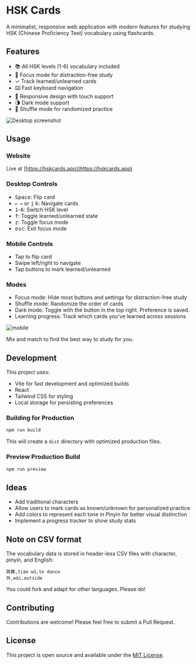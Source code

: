 # HSK Cards

A minimalist, responsive web application with modern features for studying HSK (Chinese Proficiency Test) vocabulary using flashcards.

## Features

- 📚 All HSK levels (1-6) vocabulary included
- 🎯 Focus mode for distraction-free study
- ✓ Track learned/unlearned cards
- ⌨️ Fast keyboard navigation
- 📱 Responsive design with touch support
- 🌗 Dark mode support
- 🔄 Shuffle mode for randomized practice

![Desktop screenshot](https://github.com/user-attachments/assets/bab554d1-354b-487b-93c1-b089f08c55fe)

## Usage

### Website

Live at [https://hskcards.app](https://hskcards.app)

### Desktop Controls

- <kbd>Space</kbd>: Flip card
- <kbd>←</kbd> <kbd>→</kbd> or <kbd>j</kbd> <kbd>k</kbd>: Navigate cards
- <kbd>1</kbd>-<kbd>6</kbd>: Switch HSK level
- <kbd>f</kbd>: Toggle learned/unlearned state
- <kbd>z</kbd>: Toggle focus mode
- <kbd>esc</kbd>: Exit focus mode

### Mobile Controls

- Tap to flip card
- Swipe left/right to navigate
- Tap buttons to mark learned/unlearned

### Modes

- Focus mode: Hide most buttons and settings for distraction-free study
- Shuffle mode: Randomize the order of cards
- Dark mode: Toggle with the button in the top right. Preference is saved.
- Learning progress: Track which cards you've learned across sessions

![mobile](https://github.com/user-attachments/assets/de762f28-6e97-43c6-afcd-1109aff31d2d)

Mix and match to find the best way to study for you.

## Development

This project uses:

- Vite for fast development and optimized builds
- React
- Tailwind CSS for styling
- Local storage for persisting preferences

### Building for Production

```bash
npm run build
```

This will create a `dist` directory with optimized production files.

### Preview Production Build

```bash
npm run preview
```

## Ideas

- Add traditional characters
- Allow users to mark cards as known/unknown for personalized practice
- Add colors to represent each tone in Pinyin for better visual distinction
- Implement a progress tracker to show study stats

## Note on CSV format

The vocabulary data is stored in header-less CSV files with
character, pinyin, and English:

```
跳舞,tiào wǔ,to dance
外,wài,outside
```

You could fork and adapt for other languages.
Please do!

## Contributing

Contributions are welcome! Please feel free to submit a Pull Request.

## License

This project is open source and available under the [MIT License](LICENSE).
